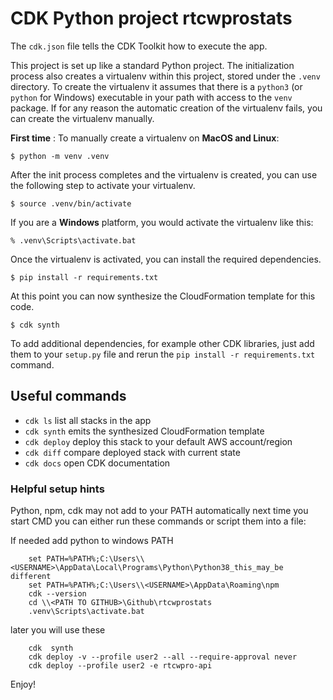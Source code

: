 
# CDK Python project rtcwprostats


The `cdk.json` file tells the CDK Toolkit how to execute the app.

This project is set up like a standard Python project.  The initialization
process also creates a virtualenv within this project, stored under the `.venv`
directory.  To create the virtualenv it assumes that there is a `python3`
(or `python` for Windows) executable in your path with access to the `venv`
package. If for any reason the automatic creation of the virtualenv fails,
you can create the virtualenv manually.

**First time** : To manually create a virtualenv on **MacOS and Linux**:

```
$ python -m venv .venv
```

After the init process completes and the virtualenv is created, you can use the following
step to activate your virtualenv.

```
$ source .venv/bin/activate
```

If you are a **Windows** platform, you would activate the virtualenv like this:

```
% .venv\Scripts\activate.bat
```

Once the virtualenv is activated, you can install the required dependencies.

```
$ pip install -r requirements.txt
```

At this point you can now synthesize the CloudFormation template for this code.

```
$ cdk synth
```

To add additional dependencies, for example other CDK libraries, just add
them to your `setup.py` file and rerun the `pip install -r requirements.txt`
command.

## Useful commands

 * `cdk ls`          list all stacks in the app
 * `cdk synth`       emits the synthesized CloudFormation template
 * `cdk deploy`      deploy this stack to your default AWS account/region
 * `cdk diff`        compare deployed stack with current state
 * `cdk docs`        open CDK documentation

### Helpful setup hints
Python, npm, cdk may not add to your PATH automatically
next time you start CMD you can either run these commands or script them into a file:

If needed add python to windows PATH
```
	set PATH=%PATH%;C:\Users\\<USERNAME>\AppData\Local\Programs\Python\Python38_this_may_be different
	set PATH=%PATH%;C:\Users\\<USERNAME>\AppData\Roaming\npm
	cdk --version
	cd \\<PATH TO GITHUB>\Github\rtcwprostats
	.venv\Scripts\activate.bat
```
	
later you will use these
	
```
	cdk  synth
	cdk deploy -v --profile user2 --all --require-approval never
    cdk deploy --profile user2 -e rtcwpro-api
```


Enjoy!
